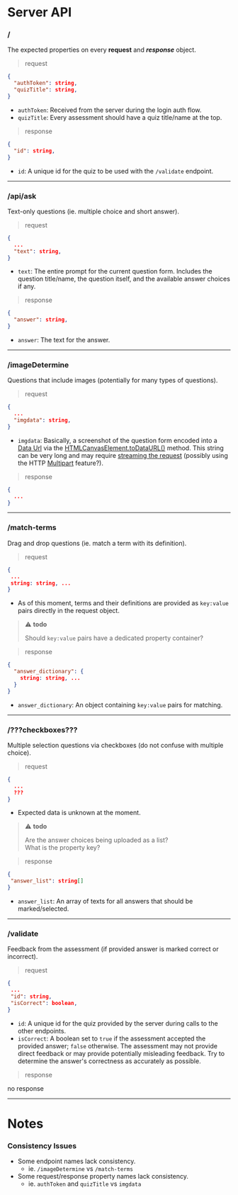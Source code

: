 # Server API

### /

The expected properties on every **request** and **_response_** object.

> request

```json
{
  "authToken": string,
  "quizTitle": string,
}
```

- `authToken`: Received from the server during the login auth flow.
- `quizTitle`: Every assessment should have a quiz title/name at the top.

> response

```json
{
  "id": string,
}
```

- `id`: A unique id for the quiz to be used with the `/validate` endpoint.

---

### /api/ask

Text-only questions (ie. multiple choice and short answer).

> request

```json
{
  ...
  "text": string,
}
```

- `text`: The entire prompt for the current question form. Includes the question title/name, the question itself, and the available answer choices if any.

> response

```json
{
  "answer": string,
}
```

- `answer`: The text for the answer.

---

### /imageDetermine

Questions that include images (potentially for many types of questions).

> request

```json
{
  ...
  "imgdata": string,
}
```

- `imgdata`: Basically, a screenshot of the question form encoded into a [Data Url](https://developer.mozilla.org/en-US/docs/Web/HTTP/Basics_of_HTTP/Data_URLs) via the [HTMLCanvasElement.toDataURL()](https://developer.mozilla.org/en-US/docs/Web/API/HTMLCanvasElement/toDataURL) method. This string can be very long and may require [streaming the request](https://developer.mozilla.org/en-US/docs/Web/API/Streams_API/Using_readable_streams) (possibly using the HTTP [Multipart](https://www.w3.org/Protocols/rfc1341/7_2_Multipart.html) feature?).

> response

```json
{
  ...
}
```

---

### /match-terms

Drag and drop questions (ie. match a term with its definition).

> request

```json
{
 ...
 string: string, ...
}
```

- As of this moment, terms and their definitions are provided as `key:value` pairs directly in the request object.

> ⚠️ **todo**
>
> Should `key:value` pairs have a dedicated property container?

> response

```json
{
  "answer_dictionary": {
    string: string, ...
  }
}
```

- `answer_dictionary`: An object containing `key:value` pairs for matching.

---

### /???checkboxes???

Multiple selection questions via checkboxes (do not confuse with multiple choice).

> request

```json
{
  ...
  ???
}
```

- Expected data is unknown at the moment.

> ⚠️ **todo**
>
> Are the answer choices being uploaded as a list?  
> What is the property key?

> response

```json
{
 "answer_list": string[]
}
```

- `answer_list`: An array of texts for all answers that should be marked/selected.

---

### /validate

Feedback from the assessment (if provided answer is marked correct or incorrect).

> request

```json
{
 ...
 "id": string,
 "isCorrect": boolean,
}
```

- `id`: A unique id for the quiz provided by the server during calls to the other endpoints.
- `isCorrect`: A boolean set to `true` if the assessment accepted the provided answer; `false` otherwise. The assessment may not provide direct feedback or may provide potentially misleading feedback. Try to determine the answer's correctness as accurately as possible.

> response

no response

---

# Notes

### Consistency Issues

- Some endpoint names lack consistency.
  - ie. `/imageDetermine` vs `/match-terms`
- Some request/response property names lack consistency.
  - ie. `authToken` and `quizTitle` vs `imgdata`
